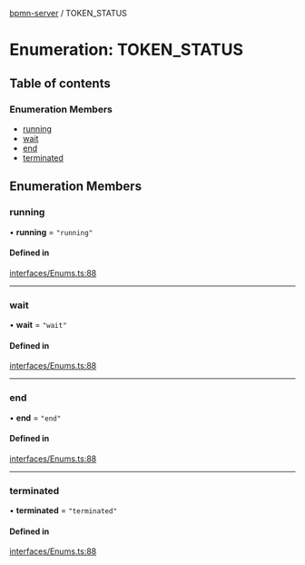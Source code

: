 [bpmn-server](../readme.md) / TOKEN\_STATUS

# Enumeration: TOKEN\_STATUS

## Table of contents

### Enumeration Members

- [running](TOKEN_STATUS.md#running)
- [wait](TOKEN_STATUS.md#wait)
- [end](TOKEN_STATUS.md#end)
- [terminated](TOKEN_STATUS.md#terminated)

## Enumeration Members

### running

• **running** = ``"running"``

#### Defined in

[interfaces/Enums.ts:88](https://github.com/bpmnServer/bpmn-server/blob/4a25965/src/interfaces/Enums.ts#L88)

___

### wait

• **wait** = ``"wait"``

#### Defined in

[interfaces/Enums.ts:88](https://github.com/bpmnServer/bpmn-server/blob/4a25965/src/interfaces/Enums.ts#L88)

___

### end

• **end** = ``"end"``

#### Defined in

[interfaces/Enums.ts:88](https://github.com/bpmnServer/bpmn-server/blob/4a25965/src/interfaces/Enums.ts#L88)

___

### terminated

• **terminated** = ``"terminated"``

#### Defined in

[interfaces/Enums.ts:88](https://github.com/bpmnServer/bpmn-server/blob/4a25965/src/interfaces/Enums.ts#L88)
